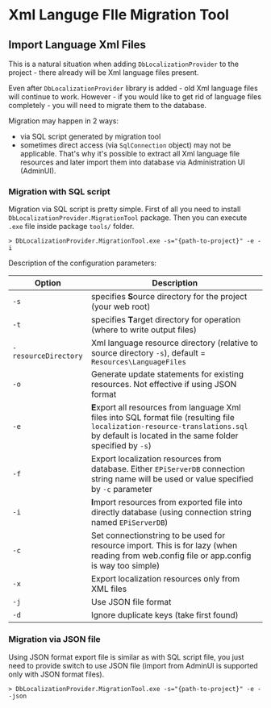 # Xml Languge FIle Migration Tool

## Import Language Xml Files

This is a natural situation when adding `DbLocalizationProvider` to the project - there already will be Xml language files present.

Even after `DbLocalizationProvider` library is added - old Xml language files will continue to work. However - if you would like to get rid of language files completely - you will need to migrate them to the database.

Migration may happen in 2 ways:

* via SQL script generated by migration tool
* sometimes direct access (via `SqlConnection` object) may not be applicable. That's why it's possible to extract all Xml language file resources and later import them into database via Administration UI (AdminUI).


### Migration with SQL script

Migration via SQL script is pretty simple. First of all you need to install `DbLocalizationProvider.MigrationTool` package. Then you can execute `.exe` file inside package `tools/` folder.


```
> DbLocalizationProvider.MigrationTool.exe -s="{path-to-project}" -e -i
```


Description of the configuration parameters:

| Option | Description |
|------|------|
| `-s` | specifies **S**ource directory for the project (your web root) |
| `-t` | specifies **T**arget directory for operation (where to write output files) |
| `-resourceDirectory` | Xml language resource directory (relative to source directory `-s`), default = `Resources\LanguageFiles` |
| `-o` | Generate update statements for existing resources. Not effective if using JSON format |
| `-e` | **E**xport all resources from language Xml files into SQL format file (resulting file `localization-resource-translations.sql` by default is located in the same folder specified by `-s`) |
| `-f` | Export localization resources from database. Either `EPiServerDB` connection string name will be used or value specified by `-c` parameter |
| `-i` | **I**mport resources from exported file into directly database (using connection string named `EPiServerDB`) |
| `-c` | Set connectionstring to be used for resource import. This is for lazy (when reading from web.config file or app.config is way too simple) |
| `-x` | Export localization resources only from XML files |
| `-j` | Use JSON file format |
| `-d` | Ignore duplicate keys (take first found) |

### Migration via JSON file

Using JSON format export file is similar as with SQL script file, you just need to provide switch to use JSON file (import from AdminUI is supported only with JSON format files).


```
> DbLocalizationProvider.MigrationTool.exe -s="{path-to-project}" -e --json
```

